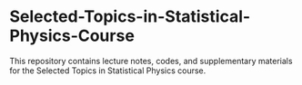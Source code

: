 # Selected-Topics-in-Statistical-Physics-Course
 This repository contains lecture notes, codes, and supplementary materials for the Selected Topics in Statistical Physics course.
